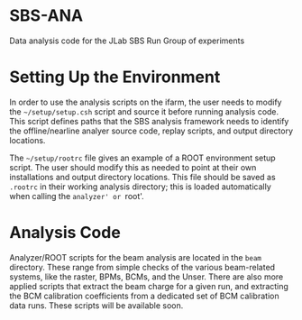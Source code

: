 # SBS-ANA
Data analysis code for the JLab SBS Run Group of experiments 

# Setting Up the Environment 

In order to use the analysis scripts on the ifarm, the user needs to 
modify the `~/setup/setup.csh` script and source it before running 
analysis code.  This script defines paths that the SBS analysis framework 
needs to identify the offline/nearline analyer source code, replay scripts, 
and output directory locations. 

The `~/setup/rootrc` file gives an example of a ROOT environment setup script. 
The user should modify this as needed to point at their own installations and 
output directory locations.  This file should be saved as `.rootrc` in their 
working analysis directory; this is loaded automatically when calling the 
`analyzer' or `root'.

# Analysis Code 

Analyzer/ROOT scripts for the beam analysis are located in the `beam` directory. 
These range from simple checks of the various beam-related systems, like the 
raster, BPMs, BCMs, and the Unser.  There are also more applied scripts that 
extract the beam charge for a given run, and extracting the BCM calibration 
coefficients from a dedicated set of BCM calibration data runs.  These 
scripts will be available soon.   
